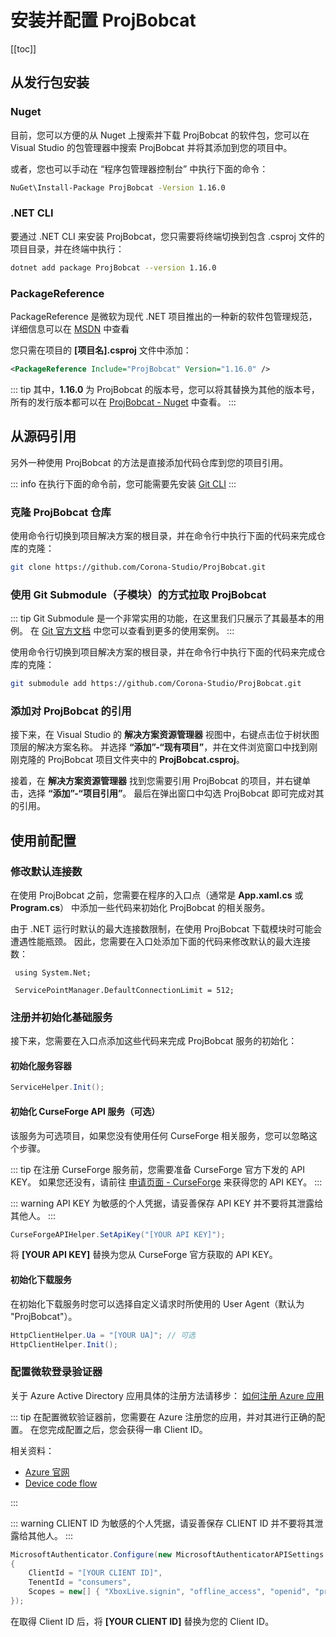 # 安装并配置 ProjBobcat

[[toc]]

## 从发行包安装

### Nuget

目前，您可以方便的从 Nuget 上搜索并下载 ProjBobcat 的软件包，您可以在 Visual Studio 的包管理器中搜索 ProjBobcat 并将其添加到您的项目中。

或者，您也可以手动在 “程序包管理器控制台” 中执行下面的命令：
```bash
NuGet\Install-Package ProjBobcat -Version 1.16.0
```

### .NET CLI

要通过 .NET CLI 来安装 ProjBobcat，您只需要将终端切换到包含 .csproj 文件的项目目录，并在终端中执行：
```bash
dotnet add package ProjBobcat --version 1.16.0
```

### PackageReference

PackageReference 是微软为现代 .NET 项目推出的一种新的软件包管理规范，
详细信息可以在 [MSDN](https://learn.microsoft.com/en-us/nuget/consume-packages/package-references-in-project-files)
中查看

您只需在项目的 **[项目名].csproj** 文件中添加：
```xml
<PackageReference Include="ProjBobcat" Version="1.16.0" />
```

::: tip
其中，**1.16.0** 为 ProjBobcat 的版本号，您可以将其替换为其他的版本号，
所有的发行版本都可以在 [ProjBobcat - Nuget](https://www.nuget.org/packages/ProjBobcat#versions-body-tab) 中查看。
:::

## 从源码引用

另外一种使用 ProjBobcat 的方法是直接添加代码仓库到您的项目引用。

::: info
在执行下面的命令前，您可能需要先安装 [Git CLI](https://git-scm.com/)
:::

### 克隆 ProjBobcat 仓库

使用命令行切换到项目解决方案的根目录，并在命令行中执行下面的代码来完成仓库的克隆：

```bash
git clone https://github.com/Corona-Studio/ProjBobcat.git
```

### 使用 Git Submodule（子模块）的方式拉取 ProjBobcat

::: tip
Git Submodule 是一个非常实用的功能，在这里我们只展示了其最基本的用例。
在 [Git 官方文档](https://git-scm.com/book/en/v2/Git-Tools-Submodules) 中您可以查看到更多的使用案例。
:::

使用命令行切换到项目解决方案的根目录，并在命令行中执行下面的代码来完成仓库的克隆：

```bash
git submodule add https://github.com/Corona-Studio/ProjBobcat.git
```

### 添加对 ProjBobcat 的引用

接下来，在 Visual Studio 的 **解决方案资源管理器** 视图中，右键点击位于树状图顶层的解决方案名称。
并选择 **“添加”-“现有项目”**，并在文件浏览窗口中找到刚刚克隆的 ProjBobcat 项目文件夹中的 **ProjBobcat.csproj**。

接着，在 **解决方案资源管理器** 找到您需要引用 ProjBobcat 的项目，并右键单击，选择 **“添加”-“项目引用”**。
最后在弹出窗口中勾选 ProjBobcat 即可完成对其的引用。

## 使用前配置

### 修改默认连接数

在使用 ProjBobcat 之前，您需要在程序的入口点（通常是 **App.xaml.cs** 或 **Program.cs**）
中添加一些代码来初始化 ProjBobcat 的相关服务。

由于 .NET 运行时默认的最大连接数限制，在使用 ProjBobcat 下载模块时可能会遭遇性能瓶颈。
因此，您需要在入口处添加下面的代码来修改默认的最大连接数：

```c#{3}
 using System.Net;

 ServicePointManager.DefaultConnectionLimit = 512;
```

### 注册并初始化基础服务

接下来，您需要在入口点添加这些代码来完成 ProjBobcat 服务的初始化：

#### 初始化服务容器

```c#
ServiceHelper.Init();
```

#### 初始化 CurseForge API 服务（可选）

该服务为可选项目，如果您没有使用任何 CurseForge 相关服务，您可以忽略这个步骤。

::: tip
在注册 CurseForge 服务前，您需要准备 CurseForge 官方下发的 API KEY。
如果您还没有，请前往 [申请页面 - CurseForge](https://support.curseforge.com/en/support/solutions/articles/9000208346-about-the-curseforge-api-and-how-to-apply-for-a-key)
来获得您的 API KEY。
:::

::: warning
API KEY 为敏感的个人凭据，请妥善保存 API KEY 并不要将其泄露给其他人。
:::

```c#
CurseForgeAPIHelper.SetApiKey("[YOUR API KEY]");
```

将 **[YOUR API KEY]** 替换为您从 CurseForge 官方获取的 API KEY。

#### 初始化下载服务

在初始化下载服务时您可以选择自定义请求时所使用的 User Agent（默认为 "ProjBobcat"）。

```c#
HttpClientHelper.Ua = "[YOUR UA]"; // 可选
HttpClientHelper.Init();
```

### 配置微软登录验证器

关于 Azure Active Directory 应用具体的注册方法请移步：
[如何注册 Azure 应用](/ruRU/projbobcat/createNewAzureApp)

::: tip
在配置微软验证器前，您需要在 Azure 注册您的应用，并对其进行正确的配置。
在您完成配置之后，您会获得一串 Client ID。

相关资料：

- [Azure 官网](https://azure.microsoft.com/en-us/)
- [Device code flow](https://learn.microsoft.com/en-us/azure/active-directory/develop/scenario-desktop-acquire-token-device-code-flow?tabs=dotnet)

:::

::: warning
CLIENT ID 为敏感的个人凭据，请妥善保存 CLIENT ID 并不要将其泄露给其他人。
:::

```c#
MicrosoftAuthenticator.Configure(new MicrosoftAuthenticatorAPISettings
{
    ClientId = "[YOUR CLIENT ID]",
    TenentId = "consumers",
    Scopes = new[] { "XboxLive.signin", "offline_access", "openid", "profile", "email" }
});
```

在取得 Client ID 后，将 **[YOUR CLIENT ID]** 替换为您的 Client ID。
